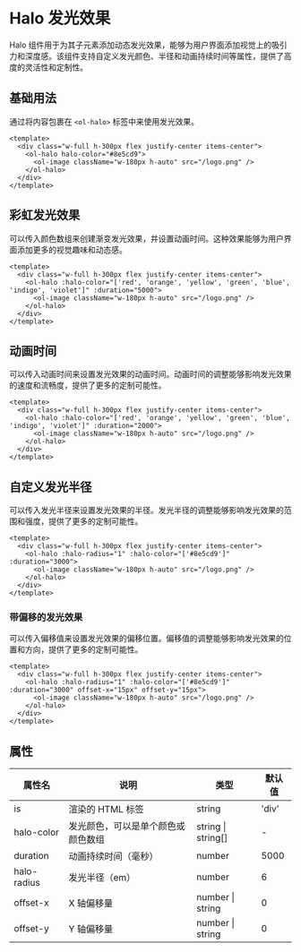 # Halo 发光效果

Halo 组件用于为其子元素添加动态发光效果，能够为用户界面添加视觉上的吸引力和深度感。该组件支持自定义发光颜色、半径和动画持续时间等属性，提供了高度的灵活性和定制性。

## 基础用法

通过将内容包裹在 `<ol-halo>` 标签中来使用发光效果。

<div class="w-full h-300px flex justify-center items-center">
  <ol-halo halo-color="#8e5cd9">
    <ol-image className="w-180px h-auto" src="/logo.png" />
  </ol-halo>
</div>

```vue
<template>
  <div class="w-full h-300px flex justify-center items-center">
    <ol-halo halo-color="#8e5cd9">
      <ol-image className="w-180px h-auto" src="/logo.png" />
    </ol-halo>
  </div>
</template>
```

## 彩虹发光效果

可以传入颜色数组来创建渐变发光效果，并设置动画时间。这种效果能够为用户界面添加更多的视觉趣味和动态感。

<div class="w-full h-300px flex justify-center items-center">
  <ol-halo :halo-color="['red', 'orange', 'yellow', 'green', 'blue', 'indigo', 'violet']" :duration="5000">
    <ol-image className="w-180px h-auto" src="/logo.png" />
  </ol-halo>
</div>

```vue
<template>
  <div class="w-full h-300px flex justify-center items-center">
    <ol-halo :halo-color="['red', 'orange', 'yellow', 'green', 'blue', 'indigo', 'violet']" :duration="5000">
      <ol-image className="w-180px h-auto" src="/logo.png" />
    </ol-halo>
  </div>
</template>
```

## 动画时间

可以传入动画时间来设置发光效果的动画时间。动画时间的调整能够影响发光效果的速度和流畅度，提供了更多的定制可能性。

<div class="w-full h-300px flex justify-center items-center">
  <ol-halo :halo-color="['red', 'orange', 'yellow', 'green', 'blue', 'indigo', 'violet']" :duration="2000">
    <ol-image className="w-180px h-auto" src="/logo.png" />
  </ol-halo>
</div>

```vue
<template>
  <div class="w-full h-300px flex justify-center items-center">
    <ol-halo :halo-color="['red', 'orange', 'yellow', 'green', 'blue', 'indigo', 'violet']" :duration="2000">
      <ol-image className="w-180px h-auto" src="/logo.png" />
    </ol-halo>
  </div>
</template>
```

## 自定义发光半径

可以传入发光半径来设置发光效果的半径。发光半径的调整能够影响发光效果的范围和强度，提供了更多的定制可能性。

<div class="w-full h-300px flex justify-center items-center">
  <ol-halo :halo-radius="1" :halo-color="['#8e5cd9']" :duration="3000">
    <ol-image className="w-180px h-auto" src="/logo.png" />
  </ol-halo>
</div>

```vue
<template>
  <div class="w-full h-300px flex justify-center items-center">
    <ol-halo :halo-radius="1" :halo-color="['#8e5cd9']" :duration="3000">
      <ol-image className="w-180px h-auto" src="/logo.png" />
    </ol-halo>
  </div>
</template>
```

### 带偏移的发光效果

可以传入偏移值来设置发光效果的偏移位置。偏移值的调整能够影响发光效果的位置和方向，提供了更多的定制可能性。

<div class="w-full h-300px flex justify-center items-center">
  <ol-halo :halo-radius="1" :halo-color="['#8e5cd9']" :duration="3000" offset-x="15px" offset-y="15px">
    <ol-image className="w-180px h-auto" src="/logo.png" />
  </ol-halo>
</div>

```vue
<template>
  <div class="w-full h-300px flex justify-center items-center">
    <ol-halo :halo-radius="1" :halo-color="['#8e5cd9']" :duration="3000" offset-x="15px" offset-y="15px">
      <ol-image className="w-180px h-auto" src="/logo.png" />
    </ol-halo>
  </div>
</template>
```

## 属性

| 属性名 | 说明 | 类型 | 默认值 |
| --- | --- | --- | --- |
| is | 渲染的 HTML 标签 | string | 'div' |
| halo-color | 发光颜色，可以是单个颜色或颜色数组 | string \| string[] | - |
| duration | 动画持续时间（毫秒） | number | 5000 |
| halo-radius | 发光半径（em） | number | 6 |
| offset-x | X 轴偏移量 | number \| string | 0 |
| offset-y | Y 轴偏移量 | number \| string | 0 |
